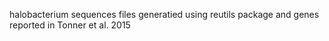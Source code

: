 halobacterium sequences files generatied using reutils package and genes reported in Tonner et al. 2015
